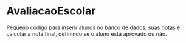 # AvaliacaoEscolar
Pequeno código para inserir alunos no banco de dados, suas notas e calcular a nota final, definindo se o aluno está aprovado ou não.
